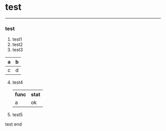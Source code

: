 # test
----

### test

1. test1
2. test2
3. test3

|a|b|
|-|-|
|c|d|

4. test4
   <table>
    <tr><th>func</th><th>stat</th></tr>
    <tr><td>a</td><td>ok</td></tr>
   </table>

5. test5


test end
